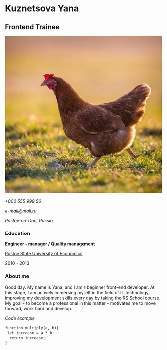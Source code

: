 # Kuznetsova Yana

## Frontend Trainee

![Photo](./images/chiken.jpg)

_+000 555 999 56_

*e-mail@mail.ru*

_Rostov-on-Don, Russia_

### Education

**Engineer - manager / Quality management**

[Rostov State University of Economics](https://rsue.ru/?ysclid=lopjo24sby615152099)

2010 - 2013

### About me

Good day.
My name is Yana, and I am a beginner front-end developer. At this stage, I am actively immersing myself in the field of IT technology, improving my development skills every day by taking the RS School course.
My goal - to become a professional in this matter - motivates me to move forward, work hard and develop.

_Code example_

```
function multiply(a, b){
 let increase = a * b;
  return increase;
}
```
